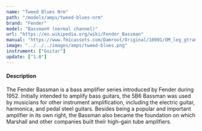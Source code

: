 ```yaml
---
name: "Tweed Blues Nrm"
path: "/models/amps/tweed-blues-nrm"
brand: "Fender"
model: "Bassman® (normal channel)"
url: "https://en.wikipedia.org/wiki/Fender_Bassman"
manual: "https://www.fmicassets.com/Damroot/Original/10001/OM_leg_gtramp_59_Bassman.pdf"
image: "../../../images/amps/tweed-blues.png"
instrument: ["Guitar"]
update: ["1.0"]
---
```

#### Description
The Fender Bassman is a bass amplifier series introduced by Fender during 1952. Initially intended to amplify bass guitars, the 5B6 Bassman was used by musicians for other instrument amplification, including the electric guitar, harmonica, and pedal steel guitars. Besides being a popular and important amplifier in its own right, the Bassman also became the foundation on which Marshall and other companies built their high-gain tube amplifiers.